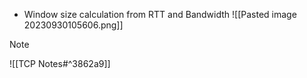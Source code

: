 - Window size calculation from RTT and Bandwidth
	![[Pasted image 20230930105606.png]]
	
> [!NOTE] 
> ![[TCP Notes#^3862a9]]


